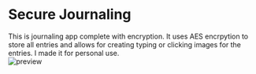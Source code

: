 # Secure Journaling
This is journaling app complete with encryption. It uses AES encrpytion to store all entries and allows for creating typing or clicking images for the entries. I made it for personal use.  
<img alt="preview" src="Demo.mp4" >
